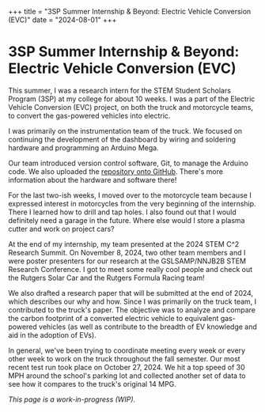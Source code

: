 +++
title = "3SP Summer Internship & Beyond: Electric Vehicle Conversion (EVC)"
date = "2024-08-01"
+++

# 3SP Summer Internship & Beyond: Electric Vehicle Conversion (EVC)

This summer, I was a research intern for the STEM Student Scholars Program (3SP) at my college for about 10 weeks. I was a part of the Electric Vehicle Conversion (EVC) project, on both the truck and motorcycle teams, to convert the gas-powered vehicles into electric.

I was primarily on the instrumentation team of the truck. We focused on continuing the development of the dashboard by wiring and soldering hardware and programming an Arduino Mega.

Our team introduced version control software, Git, to manage the Arduino code. We also uploaded the [repository onto GitHub](https://github.com/bccevc/evc-programs). There's more information about the hardware and software there!

For the last two-ish weeks, I moved over to the motorcycle team because I expressed interest in motorcycles from the very beginning of the internship. There I learned how to drill and tap holes. I also found out that I would definitely need a garage in the future. Where else would I store a plasma cutter and work on project cars?

At the end of my internship, my team presented at the 2024 STEM C^2 Research Summit. On November 8, 2024, two other team members and I were poster presenters for our research at the GSLSAMP/NNJB2B STEM Research Conference. I got to meet some really cool people and check out the Rutgers Solar Car and the Rutgers Formula Racing team!

We also drafted a research paper that will be submitted at the end of 2024, which describes our why and how. Since I was primarily on the truck team, I contributed to the truck's paper. The objective was to analyze and compare the carbon footprint of a converted electric vehicle to equivalent gas-powered vehicles (as well as contribute to the breadth of EV knowledge and aid in the adoption of EVs).

In general, we've been trying to coordinate meeting every week or every other week to work on the truck throughout the fall semester. Our most recent test run took place on October 27, 2024. We hit a top speed of 30 MPH around the school's parking lot and collected another set of data to see how it compares to the truck's original 14 MPG.

*This page is a work-in-progress (WIP).*